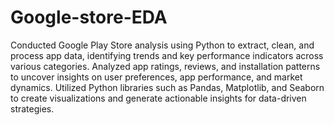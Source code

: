 # Google-store-EDA
Conducted Google Play Store analysis using Python to extract, clean, and process app data, identifying trends and key performance indicators across various categories.
Analyzed app ratings, reviews, and installation patterns to uncover insights on user preferences, app performance, and market dynamics.
Utilized Python libraries such as Pandas, Matplotlib, and Seaborn to create visualizations and generate actionable insights for data-driven strategies.
